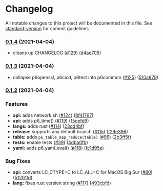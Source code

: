 # Changelog

All notable changes to this project will be documented in this file. See [standard-version](https://github.com/conventional-changelog/standard-version) for commit guidelines.

### [0.1.4](https://github.com/p6m7g8/p6common/compare/v0.1.3...v0.1.4) (2021-04-04)


* cleans up CHANGELOG ([#129](https://github.com/p6m7g8/p6common/issues/129)) ([d4ae705](https://github.com/p6m7g8/p6common/commit/d4ae7055dbe9790746fb3078ee2a0b4d88e83ddf))

### [0.1.3](https://github.com/p6m7g8/p6common/compare/v0.1.2...v0.1.3) (2021-04-04)


* collapse p6openssl, p6cicd, p6test into p6common ([#125](https://github.com/p6m7g8/p6common/issues/125)) ([510a879](https://github.com/p6m7g8/p6common/commit/510a879e086eb399fd3162d640daa68a0854e912))

### [0.1.2](https://github.com/p6m7g8/p6common/compare/v0.1.1...v0.1.2) (2021-04-04)


### Features

* **api:** adds network.sh ([#124](https://github.com/p6m7g8/p6common/issues/124)) ([8f41767](https://github.com/p6m7g8/p6common/commit/8f417674751b817cf1b1a71832ddc20b34ecb757))
* **api:** adds p6_time() ([#119](https://github.com/p6m7g8/p6common/issues/119)) ([15cefd9](https://github.com/p6m7g8/p6common/commit/15cefd9db575212c261f38a2dd94476aa1535f0f))
* **langs:** adds rust ([#114](https://github.com/p6m7g8/p6common/issues/114)) ([23dd4bf](https://github.com/p6m7g8/p6common/commit/23dd4bf4d81f633b2a10a12d3334a5eeaea1b4fa))
* **release:** supports any default branch ([#115](https://github.com/p6m7g8/p6common/issues/115)) ([f29e396](https://github.com/p6m7g8/p6common/commit/f29e3969f6566494bb46838d3d69b4d1305d61a3))
* **table:** adds `p6_table_map_reduce(table)` ([#96](https://github.com/p6m7g8/p6common/issues/96)) ([2b3ff5f](https://github.com/p6m7g8/p6common/commit/2b3ff5f6844c1365de06f9cb0ffd39805aefaff9))
* **tests:** enable tests ([#39](https://github.com/p6m7g8/p6common/issues/39)) ([4dba0fb](https://github.com/p6m7g8/p6common/commit/4dba0fb729a21260f83df01d15afd8b21521e5c7))
* **yaml:** adds p6_yaml_eval() ([#118](https://github.com/p6m7g8/p6common/issues/118)) ([fc1d95e](https://github.com/p6m7g8/p6common/commit/fc1d95ea373bc0affa3ef25b114fe922d9d9c70b))


### Bug Fixes

* **api:** converts LC_CTYPE=C to LC_ALL=C for MacOS Big Sur ([#80](https://github.com/p6m7g8/p6common/issues/80)) ([51201fd](https://github.com/p6m7g8/p6common/commit/51201fde7fa58e1b668552b3c5aabce96a9d1a55))
* **lang:** fixes rust version string ([#117](https://github.com/p6m7g8/p6common/issues/117)) ([493cbfd](https://github.com/p6m7g8/p6common/commit/493cbfd7f8d858bf8e905648fc6a0557a65bf656))
